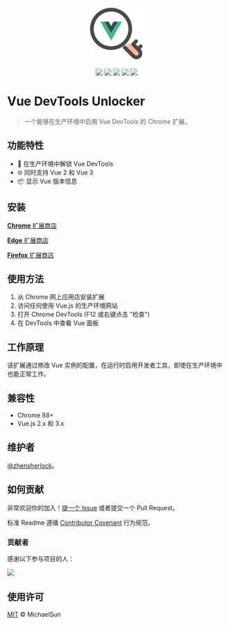 <p align="center">
  <img src="public/icons/icon_128.png" width="128">
</p>

<div align="center">

[![][chrome-web-store-version]][chrome-web-store-link]
[![][chrome-web-store-size]][chrome-web-store-link]
[![][chrome-web-store-last-updated]][chrome-web-store-link]
[![][github-action-build-shield]][github-action-build-link]
[![][github-license-shield]][github-license-link]

</div>

# Vue DevTools Unlocker
> 一个能够在生产环境中启用 Vue DevTools 的 Chrome 扩展。

## 功能特性

- 🔑 在生产环境中解锁 Vue DevTools
- 🌐 同时支持 Vue 2 和 Vue 3
- 📦 显示 Vue 版本信息

## 安装

[**Chrome** 扩展商店](https://chromewebstore.google.com/detail/vue-devtools-unlocker/fbihgkimpchlnlcnbffhbpcghafemopa)

[**Edge** 扩展商店](https://microsoftedge.microsoft.com/addons/detail/vue-devtools-unlocker/lehadmjlbmlapdkapjoapbhhbcpcoepd)

[**Firefox** 扩展商店](https://addons.mozilla.org/zh-CN/firefox/addon/vue-devtools-unlocker/)

## 使用方法

1. 从 Chrome 网上应用店安装扩展
2. 访问任何使用 Vue.js 的生产环境网站
3. 打开 Chrome DevTools (F12 或右键点击 "检查")
4. 在 DevTools 中查看 Vue 面板

## 工作原理

该扩展通过修改 Vue 实例的配置，在运行时启用开发者工具，即使在生产环境中也能正常工作。

## 兼容性

- Chrome 88+
- Vue.js 2.x 和 3.x

## 维护者

[@zhensherlock](https://github.com/zhensherlock)。

## 如何贡献

非常欢迎你的加入！[提一个 Issue](https://github.com/zhensherlock/vue-devtools-unlocker/issues/new/choose) 或者提交一个 Pull Request。

标准 Readme 遵循 [Contributor Covenant](http://contributor-covenant.org/version/1/3/0/) 行为规范。

### 贡献者

感谢以下参与项目的人：

<a href="https://github.com/zhensherlock/vue-devtools-unlocker/graphs/contributors">
  <img src="https://contrib.rocks/image?repo=zhensherlock/vue-devtools-unlocker" />
</a>

## 使用许可

[MIT](LICENSE) © MichaelSun

[chrome-web-store-link]: https://chromewebstore.google.com/detail/vue-devtools-unlocker/fbihgkimpchlnlcnbffhbpcghafemopa
[chrome-web-store-version]: https://img.shields.io/chrome-web-store/v/fbihgkimpchlnlcnbffhbpcghafemopa?color=1677FF&labelColor=black&logo=chromewebstore&logoColor=white&style=flat-square
[chrome-web-store-size]: https://img.shields.io/chrome-web-store/size/fbihgkimpchlnlcnbffhbpcghafemopa?color=1677FF&labelColor=black&logo=chromewebstore&logoColor=white&style=flat-square
[chrome-web-store-last-updated]: https://img.shields.io/chrome-web-store/last-updated/fbihgkimpchlnlcnbffhbpcghafemopa?color=1677FF&labelColor=black&logo=chromewebstore&logoColor=white&style=flat-square
[github-action-build-link]: https://github.com/zhensherlock/vue-devtools-unlocker/actions/workflows/build.yml
[github-action-build-shield]: https://img.shields.io/github/actions/workflow/status/zhensherlock/vue-devtools-unlocker/build.yml?branch=main&color=1677FF&label=build&labelColor=black&logo=githubactions&logoColor=white&style=flat-square
[github-license-link]: https://github.com/zhensherlock/vue-devtools-unlocker/blob/main/LICENSE
[github-license-shield]: https://img.shields.io/github/license/zhensherlock/vue-devtools-unlocker?color=1677FF&labelColor=black&style=flat-square
